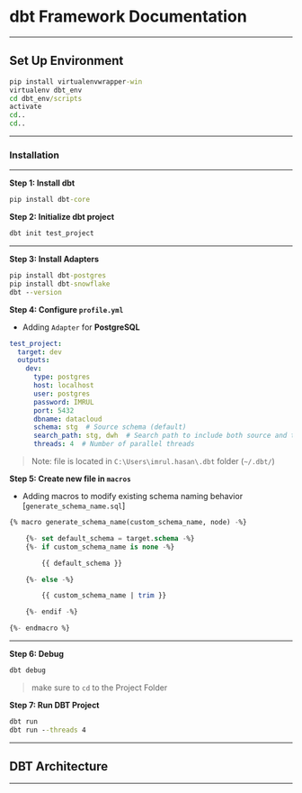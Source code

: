 # dbt Framework Documentation

--- 

## Set Up Environment

```cmd
pip install virtualenvwrapper-win  
virtualenv dbt_env			
cd dbt_env/scripts			
activate				
cd..				
cd..	
```

---

### Installation

---

**Step 1: Install dbt**

```cmd
pip install dbt-core
```

**Step 2: Initialize dbt project**

```cmd
dbt init test_project
```

---


**Step 3: Install Adapters**

```cmd
pip install dbt-postgres
pip install dbt-snowflake
dbt --version
```

**Step 4: Configure `profile.yml`**

- Adding `Adapter` for **PostgreSQL**

```yml
test_project:
  target: dev
  outputs:
    dev:
      type: postgres
      host: localhost
      user: postgres
      password: IMRUL
      port: 5432
      dbname: datacloud
      schema: stg  # Source schema (default)
      search_path: stg, dwh  # Search path to include both source and target schemas
      threads: 4  # Number of parallel threads

```

> Note: file is located in `C:\Users\imrul.hasan\.dbt` folder (`~/.dbt/`)

**Step 5: Create new file in `macros`**

- Adding macros to modify existing schema naming behavior [`generate_schema_name.sql`]

```sql
{% macro generate_schema_name(custom_schema_name, node) -%}

    {%- set default_schema = target.schema -%}
    {%- if custom_schema_name is none -%}

        {{ default_schema }}

    {%- else -%}

        {{ custom_schema_name | trim }}

    {%- endif -%}

{%- endmacro %}
```

---

**Step 6: Debug**

```cmd
dbt debug
```

> make sure to `cd` to the Project Folder

**Step 7: Run DBT Project**

```cmd
dbt run
dbt run --threads 4
```

---

## DBT Architecture

---













